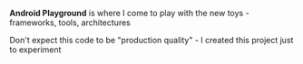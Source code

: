 **Android Playground** is where I come to play with the new toys - frameworks, tools, architectures

Don't expect this code to be "production quality" - I created this project just to experiment
